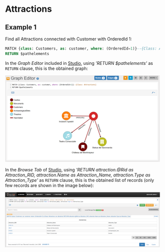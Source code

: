 
# Attractions 

## Example 1 

Find all Attractions connected with Customer with OrderedId 1:

```sql
MATCH {class: Customers, as: customer, where: (OrderedId=1)}--{Class: Attractions, as: attraction}
RETURN $pathelements
```

In the _Graph Editor_ included in [Studio](../../../studio/README.md), using _'RETURN $pathelements'_ as `RETURN` clause, this is the obtained graph:

![](../../../images/demo-dbs/social-travel-agency/query_15_graph.png)

In the _Browse Tab_ of [Studio](../../../studio/README.md), using _'RETURN attraction.@Rid as Attraction_RID, attraction.Name as Attraction_Name, attraction.Type as Attraction_Type'_ as `RETURN` clause, this is the obtained list of records (only few records are shown in the image below):

![](../../../images/demo-dbs/social-travel-agency/query_15_browse.png)
